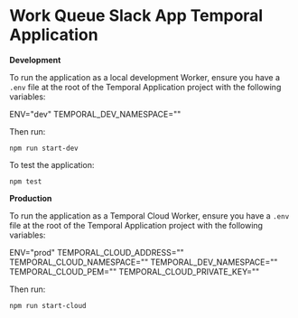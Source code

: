 # Work Queue Slack App Temporal Application

**Development**

To run the application as a local development Worker, ensure you have a `.env` file at the root of the Temporal Application project with the following variables:

ENV="dev"
TEMPORAL_DEV_NAMESPACE=""

Then run:

```
npm run start-dev
```

To test the application:

```
npm test
```

**Production**

To run the application as a Temporal Cloud Worker, ensure you have a `.env` file at the root of the Temporal Application project with the following variables:

ENV="prod"
TEMPORAL_CLOUD_ADDRESS=""
TEMPORAL_CLOUD_NAMESPACE=""
TEMPORAL_DEV_NAMESPACE=""
TEMPORAL_CLOUD_PEM=""
TEMPORAL_CLOUD_PRIVATE_KEY=""

Then run:

```
npm run start-cloud
```
